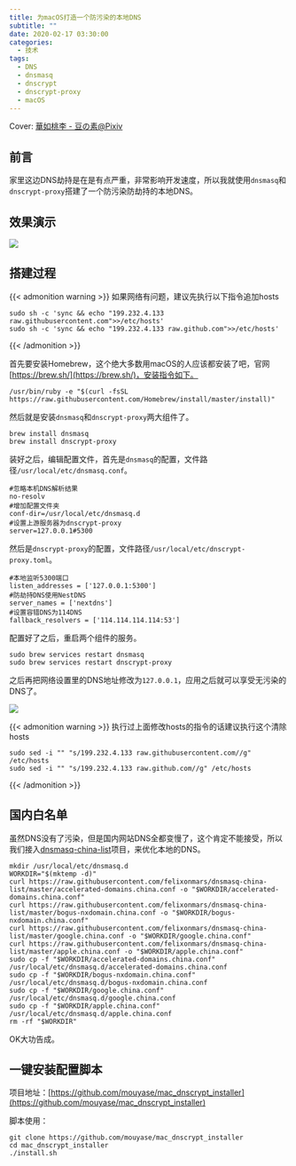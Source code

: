 ```yaml
---
title: 为macOS打造一个防污染的本地DNS
subtitle: ""
date: 2020-02-17 03:30:00
categories: 
  - 技术
tags: 
  - DNS
  - dnsmasq
  - dnscrypt
  - dnscrypt-proxy
  - macOS
---
```



Cover: [華如桃李 - 豆の素@Pixiv](https://www.pixiv.net/artworks/79500654)

## 前言

家里这边DNS劫持是在是有点严重，非常影响开发速度，所以我就使用`dnsmasq`和`dnscrypt-proxy`搭建了一个防污染防劫持的本地DNS。

## 效果演示

![](https://cdn.jsdelivr.net/gh/mouyase/Yojigen.Tech@master/static/assets/28/1.jpg)

## 搭建过程

{{< admonition warning >}}
如果网络有问题，建议先执行以下指令追加hosts
```shell
sudo sh -c 'sync && echo "199.232.4.133 raw.githubusercontent.com">>/etc/hosts'
sudo sh -c 'sync && echo "199.232.4.133 raw.github.com">>/etc/hosts'
```
{{< /admonition >}}


首先要安装Homebrew，这个绝大多数用macOS的人应该都安装了吧，官网[https://brew.sh/](https://brew.sh/)，安装指令如下。

```shell
/usr/bin/ruby -e "$(curl -fsSL https://raw.githubusercontent.com/Homebrew/install/master/install)"
```

然后就是安装`dnsmasq`和`dnscrypt-proxy`两大组件了。

```shell
brew install dnsmasq
brew install dnscrypt-proxy
```

装好之后，编辑配置文件，首先是`dnsmasq`的配置，文件路径`/usr/local/etc/dnsmasq.conf`。

```shell
#忽略本机DNS解析结果
no-resolv
#增加配置文件夹
conf-dir=/usr/local/etc/dnsmasq.d
#设置上游服务器为dnscrypt-proxy
server=127.0.0.1#5300
```

然后是`dnscrypt-proxy`的配置，文件路径`/usr/local/etc/dnscrypt-proxy.toml`。

```shell
#本地监听5300端口
listen_addresses = ['127.0.0.1:5300']
#防劫持DNS使用NestDNS
server_names = ['nextdns']
#设置容错DNS为114DNS
fallback_resolvers = ['114.114.114.114:53']
```

配置好了之后，重启两个组件的服务。

```shell
sudo brew services restart dnsmasq
sudo brew services restart dnscrypt-proxy
```

之后再把网络设置里的DNS地址修改为`127.0.0.1`，应用之后就可以享受无污染的DNS了。

![](https://cdn.jsdelivr.net/gh/mouyase/Yojigen.Tech@master/static/assets/28/2.jpg)

{{< admonition warning >}}
执行过上面修改hosts的指令的话建议执行这个清除hosts
```shell
sudo sed -i "" "s/199.232.4.133 raw.githubusercontent.com//g" /etc/hosts
sudo sed -i "" "s/199.232.4.133 raw.github.com//g" /etc/hosts
```
{{< /admonition >}}

## 国内白名单

虽然DNS没有了污染，但是国内网站DNS全都变慢了，这个肯定不能接受，所以我们接入[dnsmasq-china-list](https://github.com/felixonmars/dnsmasq-china-list)项目，来优化本地的DNS。

```shell
mkdir /usr/local/etc/dnsmasq.d
WORKDIR="$(mktemp -d)"
curl https://raw.githubusercontent.com/felixonmars/dnsmasq-china-list/master/accelerated-domains.china.conf -o "$WORKDIR/accelerated-domains.china.conf"
curl https://raw.githubusercontent.com/felixonmars/dnsmasq-china-list/master/bogus-nxdomain.china.conf -o "$WORKDIR/bogus-nxdomain.china.conf"
curl https://raw.githubusercontent.com/felixonmars/dnsmasq-china-list/master/google.china.conf -o "$WORKDIR/google.china.conf"
curl https://raw.githubusercontent.com/felixonmars/dnsmasq-china-list/master/apple.china.conf -o "$WORKDIR/apple.china.conf"
sudo cp -f "$WORKDIR/accelerated-domains.china.conf" /usr/local/etc/dnsmasq.d/accelerated-domains.china.conf
sudo cp -f "$WORKDIR/bogus-nxdomain.china.conf" /usr/local/etc/dnsmasq.d/bogus-nxdomain.china.conf
sudo cp -f "$WORKDIR/google.china.conf" /usr/local/etc/dnsmasq.d/google.china.conf
sudo cp -f "$WORKDIR/apple.china.conf" /usr/local/etc/dnsmasq.d/apple.china.conf
rm -rf "$WORKDIR"
```

OK大功告成。

## 一键安装配置脚本

项目地址：[https://github.com/mouyase/mac_dnscrypt_installer](https://github.com/mouyase/mac_dnscrypt_installer)

脚本使用：

```shell
git clone https://github.com/mouyase/mac_dnscrypt_installer
cd mac_dnscrypt_installer
./install.sh
```